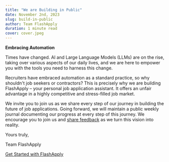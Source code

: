 ```yaml
---
title: "We are Building in Public"
date: November 2nd, 2023
slug: build-in-public
author: Team FlashApply
duration: 1 minute read
cover: cover.jpeg
---
```


**Embracing Automation**

Times have changed. AI and Large Language Models (LLMs) are on the rise, taking over various aspects of our daily lives, and we are here to empower you with the tools you need to harness this change.

Recruiters have embraced automation as a standard practice, so why shouldn't job seekers or contractors? This is precisely why we are building FlashApply – your personal job application assistant. It offers an unfair advantage in a highly competitive and stress-filled job market.

We invite you to join us as we share every step of our journey in building the future of job applications. Going forward, we will maintain a public weekly journal documenting our progress at every step of this journey. We encourage you to join us and [share feedback](https://docs.google.com/forms/d/e/1FAIpQLSeresOcDCv8fbnw6AiBD7uDUigM6F6n0TF4XRm2778_HGiZmg/viewform) as we turn this vision into reality.

Yours truly,

Team FlashApply

[Get Started with FlashApply](https://flashapply.ai/home)

